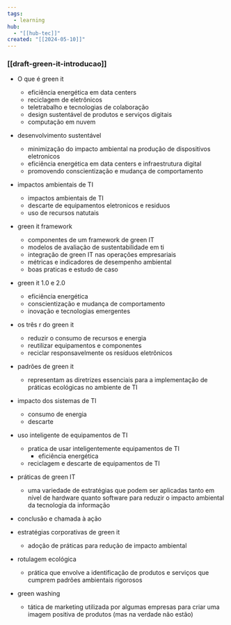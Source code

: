 ```yaml
---
tags:
  - learning
hub:
  - "[[hub-tec]]"
created: "[[2024-05-10]]"
---
```

### [[draft-green-it-introducao]]


- O que é green it
	- eficiência energética em data centers
	- reciclagem de eletrônicos
	- teletrabalho e tecnologias de colaboração
	- design sustentável de produtos e serviços digitais
	- computação em nuvem
- desenvolvimento sustentável
	- minimização do impacto ambiental na produção de dispositivos eletronicos
	- eficiência energética em data centers e infraestrutura digital
	- promovendo conscientização e mudança de comportamento
- impactos ambientais de TI
	- impactos ambientais de TI
	- descarte de equipamentos eletronicos e residuos
	- uso de recursos natutais

- green it framework
	- componentes de um framework de green IT
	- modelos de avaliação de sustentabilidade em ti
	- integração de green IT nas operações empresariais
	- métricas e indicadores de desempenho ambiental
	- boas praticas e estudo de caso 
- green it 1.0 e 2.0
	- eficiência energética
	- conscientização e mudança de comportamento
	- inovação e tecnologias emergentes
- os três r do green it
	- reduzir o consumo de recursos e energia
	- reutilizar equipamentos e componentes
	- reciclar responsavelmente os resíduos eletrônicos

- padrões de green it
	- representam as diretrizes essenciais para a implementação de práticas ecológicas no ambiente de TI
- impacto dos sistemas de TI
	- consumo de energia
	- descarte 
- uso inteligente de equipamentos de TI
	- pratica de usar inteligentemente equipamentos de TI
		- eficiência energética
	- reciclagem e descarte de equipamentos de TI
- práticas de green IT
	- uma variedade de estratégias que podem ser aplicadas tanto em nível de hardware quanto software para reduzir o impacto ambiental da tecnologia da informação
- conclusão e chamada à ação 

- estratégias corporativas de green it
	- adoção de práticas para redução de impacto ambiental
- rotulagem ecológica
	- prática que envolve a identificação de produtos e serviços que cumprem padrões ambientais rigorosos
- green washing
	- tática de marketing utilizada por algumas empresas para criar uma imagem positiva de produtos (mas na verdade não estão)
